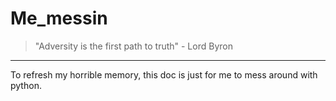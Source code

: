# Me_messin
> "Adversity is the first path to truth" - Lord Byron
---
To refresh my horrible memory, this doc is just for me to mess around with python. 




